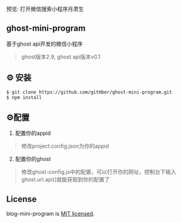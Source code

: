 预览: 打开微信搜索小程序月肃生
## ghost-mini-program
基于ghost api开发的微信小程序
> ghost版本2.9, ghost api版本v0.1

## ⚙️ 安装
```
$ git clone https://github.com/gitHber/ghost-mini-program.git
$ npm install
```
## ⚙️配置
1. 配置你的appid
> 修改project.config.json为你的appid
2. 配置你的ghost
> 修改ghost-config.js中的配置，可以打开你的网址，控制台下输入ghost.url.api()就能获取到你的配置了

## License
blog-mini-program is [MIT licensed](./LICENSE).


